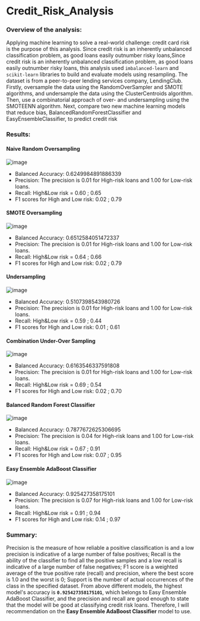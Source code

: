 # Credit_Risk_Analysis
### Overview of the analysis: 
Applying machine learning to solve a real-world challenge: credit card risk is the purpose of this analysis. Since credit risk is an inherently unbalanced classification problem, as good loans easily outnumber risky loans,Since credit risk is an inherently unbalanced classification problem, as good loans easily outnumber risky loans, this analysis used `imbalanced-learn` and `scikit-learn` libraries to build and evaluate models using resampling. The dataset is from a peer-to-peer lending services company, LendingClub. Firstly, oversample the data using the RandomOverSampler and SMOTE algorithms, and undersample the data using the ClusterCentroids algorithm. Then, use a combinatorial approach of over- and undersampling using the SMOTEENN algorithm. Next, compare two new machine learning models that reduce bias, BalancedRandomForestClassifier and EasyEnsembleClassifier, to predict credit risk

### Results: 
#### Naive Random Oversampling

![image](https://user-images.githubusercontent.com/103073631/183362801-5d88c43d-6ec7-44be-9696-2d7e0e14b620.png)

- Balanced Accuracy: 0.6249984891886339
- Precision: The precision is 0.01 for High-risk loans and 1.00 for Low-risk loans.
- Recall: High&Low risk = 0.60 ; 0.65
- F1 scores for High and Low risk: 0.02 ; 0.79

#### SMOTE Oversampling

![image](https://user-images.githubusercontent.com/103073631/183365147-963fa779-7e98-48a2-b820-a76eb3e8f1f8.png)

- Balanced Accuracy: 0.6512584051472337
- Precision: The precision is 0.01 for High-risk loans and 1.00 for Low-risk loans.
- Recall: High&Low risk = 0.64 ; 0.66
- F1 scores for High and Low risk: 0.02 ; 0.79

#### Undersampling

![image](https://user-images.githubusercontent.com/103073631/183366077-2af70e0e-e1cd-4354-8039-f48b2c3e3dd3.png)

- Balanced Accuracy: 0.5107398543980726
- Precision: The precision is 0.01 for High-risk loans and 1.00 for Low-risk loans.
- Recall: High&Low risk = 0.59 ; 0.44
- F1 scores for High and Low risk: 0.01 ; 0.61

#### Combination Under-Over Sampling

![image](https://user-images.githubusercontent.com/103073631/183366304-cf2f8416-0fde-4036-9788-8f5c177ac8b6.png)

- Balanced Accuracy: 0.6163546337591808
- Precision: The precision is 0.01 for High-risk loans and 1.00 for Low-risk loans.
- Recall: High&Low risk = 0.69 ; 0.54
- F1 scores for High and Low risk: 0.02 ; 0.70

#### Balanced Random Forest Classifier

![image](https://user-images.githubusercontent.com/103073631/183366715-d49d1669-6dd0-4de7-83fc-2fcd9fe0411f.png)

- Balanced Accuracy: 0.7877672625306695
- Precision: The precision is 0.04 for High-risk loans and 1.00 for Low-risk loans.
- Recall: High&Low risk = 0.67 ; 0.91
- F1 scores for High and Low risk: 0.07 ; 0.95

#### Easy Ensemble AdaBoost Classifier

![image](https://user-images.githubusercontent.com/103073631/183366894-3283abd5-28a0-458e-ac7c-9d323f8a31a3.png)

- Balanced Accuracy: 0.925427358175101
- Precision: The precision is 0.07 for High-risk loans and 1.00 for Low-risk loans.
- Recall: High&Low risk = 0.91 ; 0.94
- F1 scores for High and Low risk: 0.14 ; 0.97

### Summary: 
Precision is the measure of how reliable a positive classification is and a low precision is indicative of a large number of false positives; Recall is the ability of the classifier to find all the positive samples and a low recall is indicative of a large number of false negatives; F1 score is a weighted average of the true positive rate (recall) and precision, where the best score is 1.0 and the worst is 0; Support is the number of actual occurrences of the class in the specified dataset. From above different models, the highest model's accuracy is ****`0.925427358175101`****, which belongs to Easy Ensemble AdaBoost Classifier, and the precision and recall are good enough to state that the model will be good at classifying credit risk loans. Therefore, I will recommendation on the ****Easy Ensemble AdaBoost Classifier**** model to use.
